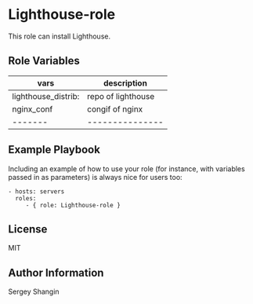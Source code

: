 Lighthouse-role
=========

This role can install Lighthouse.

Role Variables
--------------

| vars | description |
|-------|---------------|
| lighthouse_distrib: | repo of lighthouse |
| nginx_conf | congif of nginx |
|-------|---------------|

Example Playbook
----------------

Including an example of how to use your role (for instance, with variables passed in as parameters) is always nice for users too:

    - hosts: servers
      roles:
         - { role: Lighthouse-role }

License
-------

MIT

Author Information
------------------

Sergey Shangin
